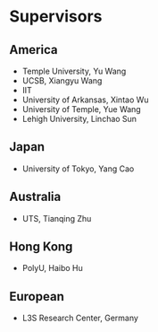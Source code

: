 # Supervisors


## America
- Temple University, Yu Wang
- UCSB, Xiangyu Wang
- IIT
- University of Arkansas, Xintao Wu
- University of Temple, Yue Wang
- Lehigh University, Linchao Sun

## Japan
- University of Tokyo, Yang Cao


## Australia
- UTS, Tianqing Zhu


## Hong Kong
- PolyU, Haibo Hu


## European
- L3S Research Center, Germany

